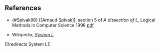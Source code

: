 

## References

* {#Spivak98} [[Arnaud Spivak]], section 5 of _A dissection of L_, Logical Methods in Computer Science  1998 [pdf](http://assert-false.net/arnaud/papers/A%20dissection%20of%20L.pdf)

* Wikipedia, _[System L](http://en.wikipedia.org/wiki/System_L)_



[[!redirects System L]]